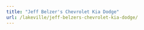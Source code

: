 ```yaml
---
title: "Jeff Belzer's Chevrolet Kia Dodge"
url: /lakeville/jeff-belzers-chevrolet-kia-dodge/
---
```

